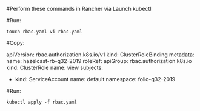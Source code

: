 #Perform these commands in Rancher via Launch kubectl

#Run:

``touch rbac.yaml
vi rbac.yaml``

#Copy:

apiVersion: rbac.authorization.k8s.io/v1
kind: ClusterRoleBinding
metadata:
  name: hazelcast-rb-q32-2019
roleRef:
  apiGroup: rbac.authorization.k8s.io
  kind: ClusterRole
  name: view
subjects:
- kind: ServiceAccount
  name: default
  namespace: folio-q32-2019

#Run:

``kubectl apply -f rbac.yaml``
